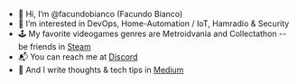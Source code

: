 - 👋 Hi, I’m @facundobianco (Facundo Bianco)
- 👀 I’m interested in DevOps, Home-Automation / IoT, Hamradio & Security
- 🕹️ My favorite videogames genres are Metroidvania and Collectathon -- be friends in [Steam](https://steamcommunity.com/id/facundobianco/)
- 📬 You can reach me at [Discord](https://discordapp.com/channels/@facundobianco)
- 📓 And I write thoughts & tech tips in [Medium](https://medium.com/@facundobianco)
